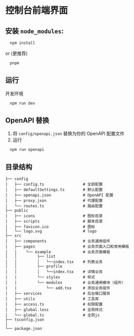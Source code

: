 # 控制台前端界面

## 安装 `node_modules`:

```bash
  npm install
```

or (更推荐)

```bash
  pnpm
```

## 运行

开发环境

```bash
  npm run dev
```
## OpenAPI 替换
  1. 将 `config/openapi.json` 替换为你的 OpenAPI 配置文件
  2. 运行
```bash 
  npm run openapi
```
## 目录结构

```
├── config
│   ├── config.ts                 # 全部配置
│   ├── defaultSettings.ts        # 默认配置
│   ├── openapi.json              # OpenAPI 配置
│   ├── proxy.json                # 代理配置
│   └── routes.ts                 # 路由配置
├── public
│   ├── icons                     # 图标目录
│   ├── scripts                   # 脚本目录
│   ├── favicon.ico               # 图标
│   └── logo.svg                  # logo
├── src
│   ├── components                # 业务通用组件
│   ├── pages                     # 业务页面入口和常用模板
│   │    └── example              # 业务页面模板
│   │         ├── list
│   │         │   └──index.tsx    # 列表业务
│   │         ├── profile
│   │         │   └──index.tsx    # 详情业务
│   │         └── styles          # 样式
│   │         └── modules         # 业务通用模块（组件）
|   |             └── add.tsx     # 添加业务组件
│   ├── services                  # 后台接口服务
│   ├── utils                     # 工具库
│   ├── access.ts                 # 权限配置
│   ├── global.less               # 全局样式
│   └── global.ts                 # 全局js
├── tsconfig.json
|
└── package.json
```


